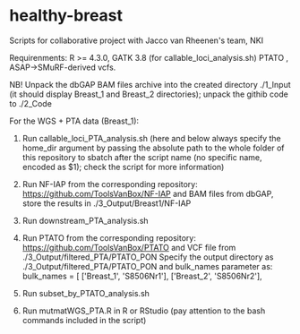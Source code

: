 # healthy-breast
Scripts for collaborative project with Jacco van Rheenen's team, NKI

Requirenments: R >= 4.3.0, GATK 3.8 (for callable_loci_analysis.sh) PTATO , ASAP->SMuRF-derived vcfs.

NB! Unpack the dbGAP BAM files archive into the created directory ./1_Input (it should display Breast_1 and Breast_2 directories); unpack the githib code to ./2_Code

For the WGS + PTA data (Breast_1):

1. Run callable_loci_PTA_analysis.sh (here and below always specify the home_dir argument by passing the absolute path to the whole folder of this repository to sbatch after the script name (no specific name, encoded as $1); check the script for more information)
2. Run NF-IAP from the corresponding repository: https://github.com/ToolsVanBox/NF-IAP and BAM files from dbGAP, store the results in ./3_Output/Breast1/NF-IAP
3. Run downstream_PTA_analysis.sh
4. Run PTATO from the corresponding repository: https://github.com/ToolsVanBox/PTATO and VCF file from ./3_Output/filtered_PTA/PTATO_PON
   Specify the output directory as ./3_Output/filtered_PTA/PTATO_PON  and bulk_names parameter as:
   bulk_names = [
    ['Breast_1', 'S8506Nr1'],
    ['Breast_2', 'S8506Nr2'],
   
5. Run subset_by_PTATO_analysis.sh
6. Run mutmatWGS_PTA.R in R or RStudio (pay attention to the bash commands included in the script)
